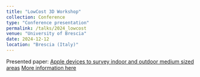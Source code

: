 ```yaml
---
title: "LowCost 3D Workshop"
collection: Conference
type: "Conference presentation"
permalink: /talks/2024_lowcost
venue: "University of Brescia"
date: 2024-12-12
location: "Brescia (Italy)"
---
```


Presented paper: [Apple devices to survey indoor and outdoor medium sized areas](https://doi.org/10.5194/isprs-archives-XLVIII-2-W8-2024-431-2024)
[More information here](https://www.linkedin.com/posts/daniele-treccani-029a49179_lowcost3d-research-innovation-activity-7275517302102515712-1lHf?utm_source=share&utm_medium=member_desktop)


